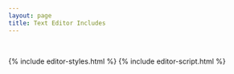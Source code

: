 ```yaml
---
layout: page
title: Text Editor Includes
---
```


<div id="text-editor" class="container-md px-3 my-5" contenteditable="true"></div>

{% include editor-styles.html %}
{% include editor-script.html %}
